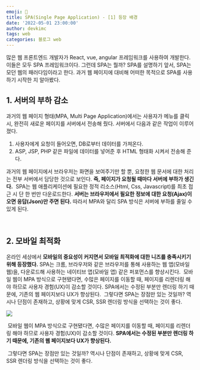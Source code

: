 ```yaml
---
emoji: 📓
title: SPA(Single Page Application) - [1] 등장 배경
date: '2022-05-01 23:00:00'
author: devkimc
tags: web
categories: 블로그 web
---
```


많은 웹 프론트엔드 개발자가 React, vue, angular 프레임워크를 사용하여 개발한다.
이들은 모두 SPA 프레임워크이다. 그런데 SPA는 뭘까?
SPA를 설명하기 앞서, SPA는 모던 웹의 패러다임이라고 한다.
과거 웹 페이지에 대비해 어떠한 목적으로 SPA를 사용하기 시작한 지 알아봤다.

## 1. 서버의 부하 감소

과거의 웹 페이지 형태(MPA, Multi Page Application)에서는 사용자가 메뉴를 클릭 시,
완전히 새로운 페이지를 서버에서 전송해 줬다.
서버에서 다음과 같은 작업이 이루어졌다.

1.  사용자에게 요청이 들어오면, DB로부터 데이터를 가져온다.
2.  ASP, JSP, PHP 같은 파일에 데이터를 넣어준 후 HTML 형태화 시켜서 전송해 준다.
    ​

과거의 웹 페이지에서 브라우저는 화면을 보여주기만 할 뿐,
요청한 웹 문서에 대한 처리는 전부 서버에서 담당한 것으로 보인다.
**즉, 페이지가 요청될 때마다 서버에 부하가 생긴다.**
​
SPA는 웹 애플리케이션에 필요한 정적 리소스(Html, Css, Javascript)를 최초 접근 시 단 한 번만 다운로드한다.
**서버는 브라우저에서 필요한 정보에 대한 요청(Ajax)이 오면 응답(Json)만 주면 된다.**
따라서 MPA와 달리 SPA 방식은 서버에 부하를 줄일 수 있게 된다.

​

## 2. 모바일 최적화

온라인 세상에서 **모바일의 중요성이 커지면서 모바일 최적화에 대한 니즈를 충족시키기 위해 등장했다.**
SPA는 크롬, 브라우저와 같은 브라우저를 통해 사용하는 웹 앱(모바일 웹)을,
다운로드해 사용하는 네이티브 앱(모바일 앱) 같은 퍼포먼스를 향상시킨다.
​
모바일 웹이 MPA 방식으로 구현됐다면,
수많은 페이지를 이동할 때, 페이지를 리렌더링 해야 하므로 사용자 경험(UX)이 감소할 것이다.
SPA에서는 수정된 부분만 렌더링 하기 때문에, 기존의 웹 페이지보다 UX가 향상된다.
​
그렇다면 SPA는 장점만 있는 것일까?
역시나 단점이 존재하고, 상황에 맞게 CSR, SSR 렌더링 방식을 선택하는 것이 좋다.

![](https://velog.velcdn.com/images/kws60000/post/6c208b29-d00b-4f14-9cf6-04c1d90f5b7f/image.jpg)

​
모바일 웹이 MPA 방식으로 구현됐다면,
수많은 페이지를 이동할 때, 페이지를 리렌더링 해야 하므로 사용자 경험(UX)이 감소할 것이다.
**SPA에서는 수정된 부분만 렌더링 하기 때문에, 기존의 웹 페이지보다 UX가 향상된다.**

​
그렇다면 SPA는 장점만 있는 것일까?
역시나 단점이 존재하고, 상황에 맞게 CSR, SSR 렌더링 방식을 선택하는 것이 좋다.

```toc

```
